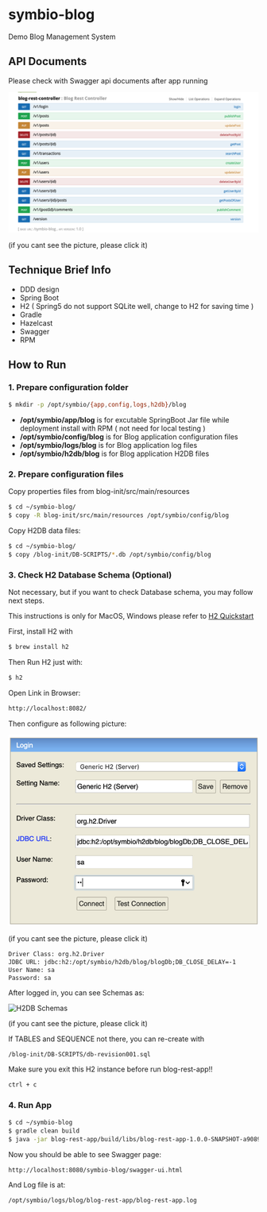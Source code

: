 # symbio-blog

Demo Blog Management System

## API Documents

Please check with Swagger api documents after app running

![Swagger](https://github.com/villim/symbio-blog/blob/master/documents/swagger-apis-doc.png)

(if you cant see the picture, please click it)

## Technique Brief Info

* DDD design
* Spring Boot
* H2 ( Spring5 do not support SQLite well, change to H2 for saving time ) 
* Gradle
* Hazelcast
* Swagger
* RPM
 
## How to Run

### 1. Prepare configuration folder

```bash
$ mkdir -p /opt/symbio/{app,config,logs,h2db}/blog
```

* **/opt/symbio/app/blog** is for excutable SpringBoot Jar file while deployment install with RPM ( not need for local testing )
* **/opt/symbio/config/blog** is for Blog application configuration files
* **/opt/symbio/logs/blog** is for Blog application log files
* **/opt/symbio/h2db/blog** is for Blog application H2DB files

### 2. Prepare configuration files

Copy properties files from blog-init/src/main/resources
```bash
$ cd ~/symbio-blog/
$ copy -R blog-init/src/main/resources /opt/symbio/config/blog
```

Copy H2DB data files:
```bash
$ cd ~/symbio-blog/
$ copy /blog-init/DB-SCRIPTS/*.db /opt/symbio/config/blog

```


### 3. Check H2 Database Schema (Optional)

Not necessary, but if you want to check Database schema, you may follow next steps.

This instructions is only for MacOS, Windows please refer to [H2 Quickstart](http://h2database.com/html/quickstart.html)

First, install H2 with

```bash
$ brew install h2
```

Then Run H2 just with:

```bash
$ h2
```

Open Link in Browser:
```bash
http://localhost:8082/
```

Then configure as following picture:

![H2DB Login](https://github.com/villim/symbio-blog/blob/master/documents/H2DB-login.png)

(if you cant see the picture, please click it)

```text
Driver Class: org.h2.Driver
JDBC URL: jdbc:h2:/opt/symbio/h2db/blog/blogDb;DB_CLOSE_DELAY=-1
User Name: sa
Password: sa
```

After logged in, you can see Schemas as:

![H2DB Schemas](https://github.com/villim/symbio-blog/tree/master/documents/H2DB-schemas.png)

(if you cant see the picture, please click it)


If TABLES and SEQUENCE not there, you can re-create with 

```
/blog-init/DB-SCRIPTS/db-revision001.sql
```

Make sure you exit this H2 instance before run blog-rest-app!!

```bash
ctrl + c
```


### 4. Run App

```bash
$ cd ~/symbio-blog
$ gradle clean build
$ java -jar blog-rest-app/build/libs/blog-rest-app-1.0.0-SNAPSHOT-a908931.jar
``` 

Now you should be able to see Swagger page: 
```
http://localhost:8080/symbio-blog/swagger-ui.html
```

And Log file is at: 
```
/opt/symbio/logs/blog/blog-rest-app/blog-rest-app.log
```
